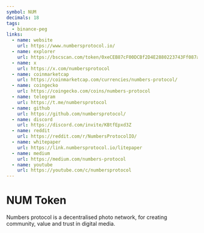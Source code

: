 ```yaml
---
symbol: NUM
decimals: 18
tags:
  - binance-peg
links:
  - name: website
    url: https://www.numbersprotocol.io/
  - name: explorer
    url: https://bscscan.com/token/0xeCEB87cF00DCBf2D4E2880223743Ff087a995aD9
  - name: x
    url: https://x.com/numbersprotocol
  - name: coinmarketcap
    url: https://coinmarketcap.com/currencies/numbers-protocol/
  - name: coingecko
    url: https://coingecko.com/coins/numbers-protocol
  - name: telegram
    url: https://t.me/numbersprotocol
  - name: github
    url: https://github.com/numbersprotocol/
  - name: discord
    url: https://discord.com/invite/KBtfEpxd3Z
  - name: reddit
    url: https://reddit.com/r/NumbersProtocolIO/
  - name: whitepaper
    url: https://link.numbersprotocol.io/litepaper
  - name: medium
    url: https://medium.com/numbers-protocol
  - name: youtube
    url: https://youtube.com/c/numbersprotocol
---
```


# NUM Token

Numbers protocol is a decentralised photo network, for creating community, value and trust in digital media.
